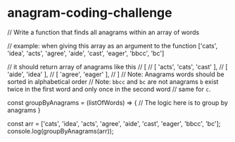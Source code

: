 # anagram-coding-challenge


// Write a function that finds all anagrams within an array of words

// example: when giving this array as an argument to the function ['cats', 'idea', 'acts', 'agree', 'aide', 'cast', 'eager', 'bbcc', 'bc']

// it should return array of anagrams like this
// [
//  [ 'acts', 'cats', 'cast' ],
//  [ 'aide', 'idea' ],
//  [ 'agree', 'eager' ],
// ]
// Note: Anagrams words should be sorted in alphabetical order
// Note: `bbcc` and `bc` are not anagrams `b` exist twice in the first word and only once in the second word
// same for `c`.


const groupByAnagrams = (listOfWords) => {
  // The logic here is to group by anagrams 
}

const arr = ['cats', 'idea', 'acts', 'agree', 'aide', 'cast', 'eager', 'bbcc', 'bc'];
console.log(groupByAnagrams(arr));
